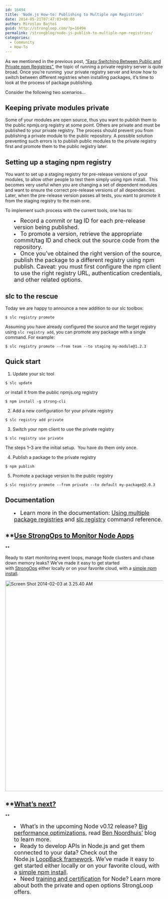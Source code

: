 ```yaml
---
id: 16494
title: 'Node.js How-to: Publishing to Multiple npm Registries'
date: 2014-05-21T07:47:03+00:00
author: Miroslav Bajtoš
guid: http://strongloop.com/?p=16494
permalink: /strongblog/node-js-publish-to-multiple-npm-registries/
categories:
  - Community
  - How-To
---
```

As we mentioned in the previous post, [&#8220;Easy Switching Between Public and Private npm Registries&#8221;](http://strongloop.com/strongblog/switch-between-configure-public-and-private-npm-registry/), the topic of running a private registry server is quite broad. Once you’re running  your private registry server and know how to switch between different registries when installing packages, it’s time to look at the process of package publishing.

Consider the following two scenarios&#8230;

## **Keeping private modules private**

Some of your modules are open source, thus you want to publish them to the public npmjs.org registry at some point. Others are private and must be published to your private registry. The process should prevent you from publishing a private module to the public repository. A possible solution preventing such errors is to publish public modules to the private registry first and promote them to the public registry later.

## **Setting up a staging npm registry**

You want to set up a staging registry for pre-release versions of your modules, to allow other people to test them simply using npm install.  This becomes very useful when you are changing a set of dependent modules and want to ensure the correct pre-release versions of all dependencies. Later, when the pre-release version passes all tests, you want to promote it from the staging registry to the main one.

To implement such process with the current tools, one has to:

<li style="margin-left: 2em;">
  <span style="font-size: 18px;">Record a commit or tag ID for each pre-release version being published. </span>
</li>
<li style="margin-left: 2em;">
  <span style="font-size: 18px;">To promote a version, retrieve the appropriate commit/tag ID and check out the source code from the repository. </span>
</li>
<li style="margin-left: 2em;">
  <span style="font-size: 18px;">Once you’ve obtained the right version of the source, publish the package to a different registry using npm publish. Caveat: you must first configure the npm client to use the right registry URL, authentication credentials, and other related options.<!--more--></span>
</li>

<h2 dir="ltr">
  <strong>slc to the rescue</strong>
</h2>

Today we are happy to announce a new addition to our slc toolbox:

`$ slc registry promote`

Assuming you have already configured the source and the target registry using `slc registry add`, you can promote any package with a single command. For example:

`$ slc registry promote --from team --to staging my-module@1.2.3`

<h2 dir="ltr">
  <strong>Quick start</strong>
</h2>

1. Update your slc tool

`$ slc update`

or install it from the public npmjs.org registry

`$ npm install -g strong-cli`

2. Add a new configuration for your private registry

`$ slc registry add private`

3. Switch your npm client to use the private registry

`$ slc registry use private`

The steps 1–3 are the initial setup.  You have do them only once.

4. Publish a package to the private registry

`$ npm publish`

5. Promote a package version to the public registry

`$ slc registry promote --from private --to default my-package@2.0.3`

<h2 dir="ltr">
  <strong>Documentation</strong>
</h2>

<li style="margin-left: 2em;">
  <span style="font-size: 18px;">Learn more in the documentation: <a href="http://docs.strongloop.com/display/NODE/Using+multiple+package+registries">Using multiple package registries</a> and <a href="http://docs.strongloop.com/display/SL/slc+registry">slc registry</a> command reference.</span>
</li>

## **[Use StrongOps to Monitor Node Apps](http://strongloop.com/node-js-performance/strongops/)
  
** 

Ready to start monitoring event loops, manage Node clusters and chase down memory leaks? We’ve made it easy to get started with [StrongOps](http://strongloop.com/node-js-performance/strongops/) either locally or on your favorite cloud, with a [simple npm install](http://strongloop.com/get-started/).

<img alt="Screen Shot 2014-02-03 at 3.25.40 AM" src="http://strongloop.com/wp-content/uploads/2014/02/Screen-Shot-2014-02-03-at-3.25.40-AM.png" width="1746" height="674" />

## **[What’s next?](http://strongloop.com/get-started/)
  
** 

<li style="margin-left: 2em;">
  <span style="font-size: 18px;">What’s in the upcoming Node v0.12 release? <a href="http://strongloop.com/strongblog/performance-node-js-v-0-12-whats-new/">Big performance optimizations</a>, read <a href="https://github.com/bnoordhuis">Ben Noordhuis’</a> blog to learn more.</span>
</li>
<li style="margin-left: 2em;">
  <span style="font-size: 18px;">Ready to develop APIs in Node.js and get them connected to your data? Check out the Node.js <a href="http://strongloop.com/mobile-application-development/loopback/">LoopBack framework</a>. We’ve made it easy to get started either locally or on your favorite cloud, with a <a href="http://strongloop.com/get-started/">simple npm install</a>.</span>
</li>
<li style="margin-left: 2em;">
  <span style="font-size: 18px;">Need <a href="http://strongloop.com/node-js-support/expertise/">training and certification</a> for Node? Learn more about both the private and open options StrongLoop offers.</span>
</li>